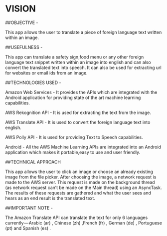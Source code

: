 # VISION

##OBJECTIVE - 

This app allows the user to translate a piece of foreign language text written within an image.

##USEFULNESS - 

This app can translate a safety sign,food menu or any other foreign language text snippet written within an image into english and can also convert the translated text into speech.
It can also be used for extracting url for websites or email ids from an image.

##TECHNOLOGIES USED - 

Amazon Web Services  - It provides the APIs which are integrated with the Android application for providing state of the art machine learning capabilities.

AWS Rekognition API - It is used for extracting the text from the image.

AWS Translate API - It is used to convert the foreign language text into english.

AWS Polly API - It is used for providing Text to Speech capabilities.

Android - All the AWS Machine Learning APIs are integrated into an Android application which makes it portable,easy to use and user friendly.

                       
##TECHNICAL APPROACH

This app allows the user to click an image or choose an already existing image from the file picker.
After choosing the image, a network request is made to the AWS server. This request is made on the background thread (as network request can’t be made on the Main thread) using an AsyncTask.
The results of these requests are gathered and what the user sees and hears as an end result is the translated text.

##IMPORTANT NOTE - 

The Amazon Translate API can translate the text for only 6 languages currently — Arabic (ar) , Chinese (zh) ,French (fr) , German (de) , Portuguese (pt) and Spanish (es) .

